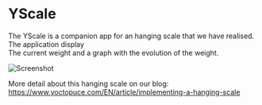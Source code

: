 # YScale
 
 The YScale is a companion app for an hanging scale that we have realised. The application display  
 The current weight and a graph with the evolution of the weight.
 
 ![Screenshot](https://www.yoctopuce.com/pubarchive/2018-05/screenshot_1.jpg)
  
More detail about this hanging scale on our blog:
https://www.yoctopuce.com/EN/article/implementing-a-hanging-scale
 
 